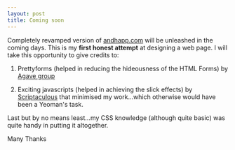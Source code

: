 ```yaml
---
layout: post
title: Coming soon
---
```


Completely revamped version of [andhapp.com](<http://www.andhapp.com/blog/>) will be unleashed in the coming days. This is my **first honest attempt** at designing a web page. I will take this opportunity to give credits to:

1. Prettyforms (helped in reducing the hideousness of the HTML Forms) by [Agave group](http://www.agavegroup.com/?p=35)

2. Exciting javascripts (helped in achieving the slick effects) by [Scriptaculous](http://script.aculo.us/) that minimised my work...which otherwise would have been a Yeoman's task.

Last but by no means least...my CSS knowledge (although quite basic) was quite handy in putting it altogether.

Many Thanks
